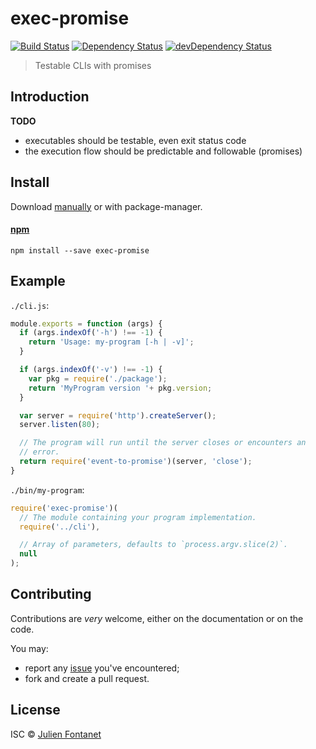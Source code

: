 # exec-promise

[![Build Status](https://img.shields.io/travis/julien-f/nodejs-exec-promise/master.svg)](http://travis-ci.org/julien-f/nodejs-exec-promise)
[![Dependency Status](https://david-dm.org/julien-f/nodejs-exec-promise/status.svg?theme=shields.io)](https://david-dm.org/julien-f/nodejs-exec-promise)
[![devDependency Status](https://david-dm.org/julien-f/nodejs-exec-promise/dev-status.svg?theme=shields.io)](https://david-dm.org/julien-f/nodejs-exec-promise#info=devDependencies)

> Testable CLIs with promises

## Introduction

**TODO**

- executables should be testable, even exit status code
- the execution flow should be predictable and followable (promises)

## Install

Download [manually](https://github.com/julien-f/nodejs-exec-promise/releases) or with package-manager.

#### [npm](https://npmjs.org/package/exec-promise)

```
npm install --save exec-promise
```

## Example

`./cli.js`:

```javascript
module.exports = function (args) {
  if (args.indexOf('-h') !== -1) {
    return 'Usage: my-program [-h | -v]';
  }

  if (args.indexOf('-v') !== -1) {
    var pkg = require('./package');
    return 'MyProgram version '+ pkg.version;
  }

  var server = require('http').createServer();
  server.listen(80);

  // The program will run until the server closes or encounters an
  // error.
  return require('event-to-promise')(server, 'close');
}
```

`./bin/my-program`:

```javascript
require('exec-promise')(
  // The module containing your program implementation.
  require('../cli'),

  // Array of parameters, defaults to `process.argv.slice(2)`.
  null
);
```

## Contributing

Contributions are *very* welcome, either on the documentation or on
the code.

You may:

- report any [issue](https://github.com/julien-f/human-format/issues)
  you've encountered;
- fork and create a pull request.

## License

ISC © [Julien Fontanet](http://julien.isonoe.net)

